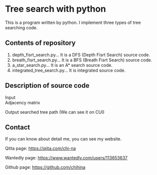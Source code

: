 # Tree search with python 
This is a program written by python.
I implement three types of tree searching code. 

## Contents of repository
1. depth_fisrt_search.py... It is a DFS (Depth Fisrt Search) source code.
2. breath_fisrt_search.py... It is a BFS (Breath Fisrt Search) source code.
3. a_star_search.py... It is an A* search source code.
4. integrated_tree_search.py... It is integrated source code. 

## Description of source code
Input  
Adjacency matrix  

Output 
searched tree path (We can see it on CUI) 

## Contact
If you can know about detail me, you can see my website.

Qitta page: https://qiita.com/chi-na  

Wantedly page: https://www.wantedly.com/users/113653637  

Github page: https://github.com/chihina
